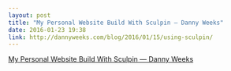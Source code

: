 ```yaml
---
layout: post
title: "My Personal Website Build With Sculpin — Danny Weeks"
date: 2016-01-23 19:38
link: http://dannyweeks.com/blog/2016/01/15/using-sculpin/
---
```


[My Personal Website Build With Sculpin — Danny Weeks](http://dannyweeks.com/blog/2016/01/15/using-sculpin/)

> 

